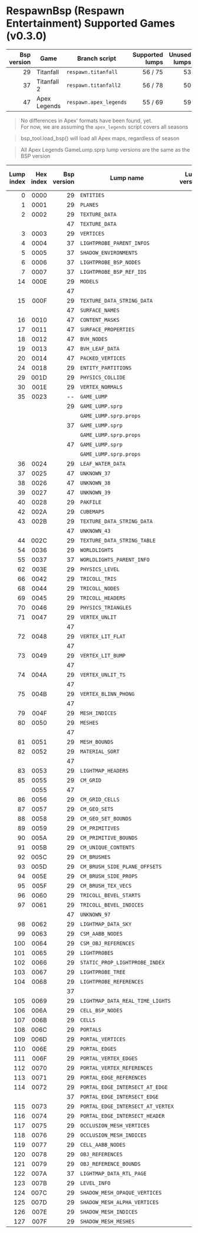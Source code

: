 # RespawnBsp (Respawn Entertainment) Supported Games (v0.3.0)

| Bsp version | Game | Branch script | Supported lumps | Unused lumps |
| ----------: | ---- | ------------- | --------------: | -----------: |
| 29 | Titanfall | `respawn.titanfall` | 56 / 75 | 53 |
| 37 | Titanfall 2 | `respawn.titanfall2` | 56 / 78 | 50 |
| 47 | Apex Legends | `respawn.apex_legends` | 55 / 69 | 59 |

> No differences in Apex' formats have been found, yet.  
> For now, we are assuming the `apex_legends` script covers all seasons  

> bsp_tool.load_bsp() will load all Apex maps, regardless of season  

> All Apex Legends GameLump.sprp lump versions are the same as the BSP version  

| Lump index | Hex index | Bsp version | Lump name | Lump version | LumpClass | % of struct mapped |
| -: | -: | -: | - | -: | - | -:|
|  0 | 0000 | 29 | `ENTITIES` | 0 | [shared.Entities](https://github.com/snake-biscuits/bsp_tool/blob/master/bsp_tool/branches/shared.py#L58) | 100% |
|  1 | 0001 | 29 | `PLANES` | 1 | [respawn.titanfall.Plane](https://github.com/snake-biscuits/bsp_tool/blob/master/bsp_tool/branches/respawn/titanfall.py#L332) | 100% |
|  2 | 0002 | 29 | `TEXTURE_DATA` | 1 | [respawn.titanfall.TextureData](https://github.com/snake-biscuits/bsp_tool/blob/master/bsp_tool/branches/respawn/titanfall.py#L412) | 100% |
|    |      | 47 | `TEXTURE_DATA` | 0 | [respawn.apex_legends.TextureData](https://github.com/snake-biscuits/bsp_tool/blob/master/bsp_tool/branches/respawn/apex_legends.py#L265) | 100% |
|  3 | 0003 | 29 | `VERTICES` | 0 | [id_software.quake.Vertex](https://github.com/snake-biscuits/bsp_tool/blob/master/bsp_tool/branches/id_software/quake.py#L215) | 100% |
|  4 | 0004 | 37 | `LIGHTPROBE_PARENT_INFOS` | 0 | | 0% |
|  5 | 0005 | 37 | `SHADOW_ENVIRONMENTS` | 0 | | 0% |
|  6 | 0006 | 37 | `LIGHTPROBE_BSP_NODES` | 0 | | 0% |
|  7 | 0007 | 37 | `LIGHTPROBE_BSP_REF_IDS` | 0 | | 0% |
| 14 | 000E | 29 | `MODELS` | 0 | [respawn.titanfall.Model](https://github.com/snake-biscuits/bsp_tool/blob/master/bsp_tool/branches/respawn/titanfall.py#L300) | 100% |
|    |      | 47 |          | 0 | [respawn.apex_legends.Model](https://github.com/snake-biscuits/bsp_tool/blob/master/bsp_tool/branches/respawn/apex_legends.py#L245) | 80% |
| 15 | 000F | 29 | `TEXTURE_DATA_STRING_DATA` | 0 | [shared.TextureDataStringData](https://github.com/snake-biscuits/bsp_tool/blob/master/bsp_tool/branches/shared.py#L243) | 100% |
|    |      | 47 | `SURFACE_NAMES` | 0 | [shared.TextureDataStringData](https://github.com/snake-biscuits/bsp_tool/blob/master/bsp_tool/branches/shared.py#L243) | 100% |
| 16 | 0010 | 47 | `CONTENT_MASKS` | 0 | | 0% |
| 17 | 0011 | 47 | `SURFACE_PROPERTIES` | 0 | | 0% |
| 18 | 0012 | 47 | `BVH_NODES` | 0 | | 0% |
| 19 | 0013 | 47 | `BVH_LEAF_DATA` | 0 | | 0% |
| 20 | 0014 | 47 | `PACKED_VERTICES` | 0 | | 0% |
| 24 | 0018 | 29 | `ENTITY_PARTITIONS` | 0 | [respawn.titanfall.EntityPartitions](https://github.com/snake-biscuits/bsp_tool/blob/master/bsp_tool/branches/respawn/titanfall.py#L486) | 100% |
| 29 | 001D | 29 | `PHYSICS_COLLIDE` | 0 | [shared.PhysicsCollide](https://github.com/snake-biscuits/bsp_tool/blob/master/bsp_tool/branches/shared.py#L208) | 100% |
| 30 | 001E | 29 | `VERTEX_NORMALS` | 0 | [id_software.quake.Vertex](https://github.com/snake-biscuits/bsp_tool/blob/master/bsp_tool/branches/id_software/quake.py#L215) | 100% |
| 35 | 0023 | -- | `GAME_LUMP`            |    | [lumps.GameLump](https://github.com/snake-biscuits/bsp_tool/blob/master/bsp_tool/lumps.py#L316)  | ---- |
|    |      | 29 | `GAME_LUMP.sprp`       | 12 | [respawn.titanfall.GameLump_SPRP](https://github.com/snake-biscuits/bsp_tool/blob/master/bsp_tool/branches/respawn/titanfall.py#L511)  |  75% |
|    |      |    | `GAME_LUMP.sprp.props` |    | [respawn.titanfall.StaticPropv12](https://github.com/snake-biscuits/bsp_tool/blob/master/bsp_tool/branches/respawn/titanfall.py#L396)  |  75% |
|    |      | 37 | `GAME_LUMP.sprp`       | 13 | [respawn.titanfall2.GameLump_SPRP](https://github.com/snake-biscuits/bsp_tool/blob/master/bsp_tool/branches/respawn/titanfall2.py#L238) | 100% |
|    |      |    | `GAME_LUMP.sprp.props` |    | [respawn.titanfall2.StaticPropv13](https://github.com/snake-biscuits/bsp_tool/blob/master/bsp_tool/branches/respawn/titanfall2.py#L212) |  75% |
|    |      | 47 | `GAME_LUMP.sprp`       | 47 | [respawn.titanfall2.GameLump_SPRP](https://github.com/snake-biscuits/bsp_tool/blob/master/bsp_tool/branches/respawn/titanfall2.py#L238) | 100% |
|    |      |    | `GAME_LUMP.sprp.props` |    | [respawn.titanfall2.StaticPropv13](https://github.com/snake-biscuits/bsp_tool/blob/master/bsp_tool/branches/respawn/titanfall2.py#L212) |  75% |
| 36 | 0024 | 29 | `LEAF_WATER_DATA` | 0 | [respawn.titanfall.LeafWaterData](https://github.com/snake-biscuits/bsp_tool/blob/master/bsp_tool/branches/respawn/titanfall.py#L241) | 0% |
| 37 | 0025 | 47 | `UNKNOWN_37` | 0 | | 0% |
| 38 | 0026 | 47 | `UNKNOWN_38` | 0 | | 0% |
| 39 | 0027 | 47 | `UNKNOWN_39` | 0 | | 0% |
| 40 | 0028 | 29 | `PAKFILE` | 0 | [shared.PakFile](https://github.com/snake-biscuits/bsp_tool/blob/master/bsp_tool/branches/shared.py#L152) | 100% |
| 42 | 002A | 29 | `CUBEMAPS` | 0 | [respawn.titanfall.Cubemap](https://github.com/snake-biscuits/bsp_tool/blob/master/bsp_tool/branches/respawn/titanfall.py#L224) | 50% |
| 43 | 002B | 29 | `TEXTURE_DATA_STRING_DATA` | 0 | [shared.TextureDataStringData](https://github.com/snake-biscuits/bsp_tool/blob/master/bsp_tool/branches/shared.py#L243) | 100% |
|    |      | 47 | `UNKNOWN_43` | 0 | | 0% |
| 44 | 002C | 29 | `TEXTURE_DATA_STRING_TABLE` | 0 | [shared.UnsignedShorts](https://github.com/snake-biscuits/bsp_tool/blob/master/bsp_tool/branches/shared.py#L53) | 100% |
| 54 | 0036 | 29 | `WORLDLIGHTS` | 0 | | 0% |
| 55 | 0037 | 37 | `WORLDLIGHTS_PARENT_INFO` | 0 | | 0% |
| 62 | 003E | 29 | `PHYSICS_LEVEL` | 0 | | 0% |
| 66 | 0042 | 29 | `TRICOLL_TRIS` | 0 | | 0% |
| 68 | 0044 | 29 | `TRICOLL_NODES` | 0 | | 0% |
| 69 | 0045 | 29 | `TRICOLL_HEADERS` | 0 | | 0% |
| 70 | 0046 | 29 | `PHYSICS_TRIANGLES` | 0 | | 0% |
| 71 | 0047 | 29 | `VERTEX_UNLIT`       | 0 | [respawn.titanfall.VertexUnlit](https://github.com/snake-biscuits/bsp_tool/blob/master/bsp_tool/branches/respawn/titanfall.py#L462) | 75% |
|    |      | 47 |                      | 0 | [respawn.apex_legends.VertexUnlit](https://github.com/snake-biscuits/bsp_tool/blob/master/bsp_tool/branches/respawn/apex_legends.py#L293) | 75% |
| 72 | 0048 | 29 | `VERTEX_LIT_FLAT`    | 1 | [respawn.titanfall.VertexLitFlat](https://github.com/snake-biscuits/bsp_tool/blob/master/bsp_tool/branches/respawn/titanfall.py#L452) | 75% |
|    |      | 47 |                      | 0 | [respawn.apex_legends.VertexLitFlat](https://github.com/snake-biscuits/bsp_tool/blob/master/bsp_tool/branches/respawn/apex_legends.py#L287) | 75% |
| 73 | 0049 | 29 | `VERTEX_LIT_BUMP`    | 1 | [respawn.titanfall.VertexLitBump](https://github.com/snake-biscuits/bsp_tool/blob/master/bsp_tool/branches/respawn/titanfall.py#L440) | 83% |
|    |      | 47 |                      | 0 | [respawn.apex_legends.VertexLitBump](https://github.com/snake-biscuits/bsp_tool/blob/master/bsp_tool/branches/respawn/apex_legends.py#L281) | 80% |
| 74 | 004A | 29 | `VERTEX_UNLIT_TS`    | 0 | [respawn.titanfall.VertexUnlitTS](https://github.com/snake-biscuits/bsp_tool/blob/master/bsp_tool/branches/respawn/titanfall.py#L472) | 75% |
|    |      | 47 |                      | 0 | [respawn.apex_legends.VertexUnlitTS](https://github.com/snake-biscuits/bsp_tool/blob/master/bsp_tool/branches/respawn/apex_legends.py#L299) | 100% |
| 75 | 004B | 29 | `VERTEX_BLINN_PHONG` | 0 | [respawn.titanfall.VertexBlinnPhong](https://github.com/snake-biscuits/bsp_tool/blob/master/bsp_tool/branches/respawn/titanfall.py#L434) | 66% |
|    |      | 47 |                      | 0 | [respawn.apex_legends.VertexBlinnPhong](https://github.com/snake-biscuits/bsp_tool/blob/master/bsp_tool/branches/respawn/apex_legends.py#L275) | 100% |
| 79 | 004F | 29 | `MESH_INDICES` | 0 | [shared.UnsignedShorts](https://github.com/snake-biscuits/bsp_tool/blob/master/bsp_tool/branches/shared.py#L53) | 100% |
| 80 | 0050 | 29 | `MESHES` | 0 | [respawn.titanfall.Mesh](https://github.com/snake-biscuits/bsp_tool/blob/master/bsp_tool/branches/respawn/titanfall.py#L275) | 80% |
|    |      | 47 |          | 0 | [respawn.apex_legends.Mesh](https://github.com/snake-biscuits/bsp_tool/blob/master/bsp_tool/branches/respawn/apex_legends.py#L237) | 80% |
| 81 | 0051 | 29 | `MESH_BOUNDS` | 0 | [respawn.titanfall.MeshBounds](https://github.com/snake-biscuits/bsp_tool/blob/master/bsp_tool/branches/respawn/titanfall.py#L289) | 100% |
| 82 | 0052 | 29 | `MATERIAL_SORT` | 0 | [respawn.titanfall.MaterialSort](https://github.com/snake-biscuits/bsp_tool/blob/master/bsp_tool/branches/respawn/titanfall.py#L266) | 100% |
|    |      | 47 |                 | 0 | [respawn.apex_legends.MaterialSort](https://github.com/snake-biscuits/bsp_tool/blob/master/bsp_tool/branches/respawn/apex_legends.py#L227) | 75% |
| 83 | 0053 | 29 | `LIGHTMAP_HEADERS` | 1 | [respawn.titanfall.LightmapHeader](https://github.com/snake-biscuits/bsp_tool/blob/master/bsp_tool/branches/respawn/titanfall.py#L249) | 100% |
| 85 | 0055 | 29 | `CM_GRID` | 0 | [respawn.titanfall.Grid](https://github.com/snake-biscuits/bsp_tool/blob/master/bsp_tool/branches/respawn/titanfall.py#L233) | 50% |
|    | 0055 | 47 |           | 0 | | 0% |
| 86 | 0056 | 29 | `CM_GRID_CELLS` | 0 | [shared.UnsignedInts](https://github.com/snake-biscuits/bsp_tool/blob/master/bsp_tool/branches/shared.py#L49) | 100% |
| 87 | 0057 | 29 | `CM_GEO_SETS` | 0 | | 0% |
| 88 | 0058 | 29 | `CM_GEO_SET_BOUNDS` | 0 | [respawn.titanfall.Bounds](https://github.com/snake-biscuits/bsp_tool/blob/master/bsp_tool/branches/respawn/titanfall.py#L198) | 0% |
| 89 | 0059 | 29 | `CM_PRIMITIVES` | 0 | [shared.UnsignedInts](https://github.com/snake-biscuits/bsp_tool/blob/master/bsp_tool/branches/shared.py#L49) | 100% |
| 90 | 005A | 29 | `CM_PRIMITIVE_BOUNDS` | 0 | [respawn.titanfall.Bounds](https://github.com/snake-biscuits/bsp_tool/blob/master/bsp_tool/branches/respawn/titanfall.py#L198) | 0% |
| 91 | 005B | 29 | `CM_UNIQUE_CONTENTS` | 0 | [shared.UnsignedInts](https://github.com/snake-biscuits/bsp_tool/blob/master/bsp_tool/branches/shared.py#L49) | 100% |
| 92 | 005C | 29 | `CM_BRUSHES` | 0 | [respawn.titanfall.Brush](https://github.com/snake-biscuits/bsp_tool/blob/master/bsp_tool/branches/respawn/titanfall.py#L205) | 75% |
| 93 | 005D | 29 | `CM_BRUSH_SIDE_PLANE_OFFSETS` | 0 | [shared.UnsignedShorts](https://github.com/snake-biscuits/bsp_tool/blob/master/bsp_tool/branches/shared.py#L53) | 100% |
| 94 | 005E | 29 | `CM_BRUSH_SIDE_PROPS` | 0 | [shared.UnsignedShorts](https://github.com/snake-biscuits/bsp_tool/blob/master/bsp_tool/branches/shared.py#L53) | 100% |
| 95 | 005F | 29 | `CM_BRUSH_TEX_VECS` | 0 | | 0% |
| 96 | 0060 | 29 | `TRICOLL_BEVEL_STARTS` | 0 | [shared.UnsignedShorts](https://github.com/snake-biscuits/bsp_tool/blob/master/bsp_tool/branches/shared.py#L53) | 100% |
| 97 | 0061 | 29 | `TRICOLL_BEVEL_INDICES` | 0 | [shared.UnsignedInts](https://github.com/snake-biscuits/bsp_tool/blob/master/bsp_tool/branches/shared.py#L49) | 100% |
|    |      | 47 | `UNKNOWN_97` | 0 | | 0% |
| 98 | 0062 | 29 | `LIGHTMAP_DATA_SKY` | 0 | | 0% |
| 99 | 0063 | 29 | `CSM_AABB_NODES` | 0 | [respawn.titanfall.Node](https://github.com/snake-biscuits/bsp_tool/blob/master/bsp_tool/branches/respawn/titanfall.py#L311) | 50% |
| 100 | 0064 | 29 | `CSM_OBJ_REFERENCES` | 0 | [shared.UnsignedShorts](https://github.com/snake-biscuits/bsp_tool/blob/master/bsp_tool/branches/shared.py#L53) | 100% |
| 101 | 0065 | 29 | `LIGHTPROBES` | 0 | | 0% |
| 102 | 0066 | 29 | `STATIC_PROP_LIGHTPROBE_INDEX` | 0 | | 0% |
| 103 | 0067 | 29 | `LIGHTPROBE_TREE` | 0 | | 0% |
| 104 | 0068 | 29 | `LIGHTPROBE_REFERENCES` | 0 | [respawn.titanfall.LightProbeRef](https://github.com/snake-biscuits/bsp_tool/blob/master/bsp_tool/branches/respawn/titanfall.py#L258) | 100% |
|     |      | 37 |                   | 0 | | 0% |
| 105 | 0069 | 29 | `LIGHTMAP_DATA_REAL_TIME_LIGHTS` | 0 | | 0% |
| 106 | 006A | 29 | `CELL_BSP_NODES` | 0 | | 0% |
| 107 | 006B | 29 | `CELLS` | 0 | [respawn.titanfall.Cell](https://github.com/snake-biscuits/bsp_tool/blob/master/bsp_tool/branches/respawn/titanfall.py#L215) | 100% |
| 108 | 006C | 29 | `PORTALS` | 0 | [respawn.titanfall.Portal](https://github.com/snake-biscuits/bsp_tool/blob/master/bsp_tool/branches/respawn/titanfall.py#L340) | 50% |
| 109 | 006D | 29 | `PORTAL_VERTICES` | 0 | [id_software.quake.Vertex](https://github.com/snake-biscuits/bsp_tool/blob/master/bsp_tool/branches/id_software/quake.py#L215) | 100% |
| 110 | 006E | 29 | `PORTAL_EDGES` | 0 | [respawn.titanfall.PortalEdge](https://github.com/snake-biscuits/bsp_tool/blob/master/bsp_tool/branches/respawn/titanfall.py#L348) | 100% |
| 111 | 006F | 29 | `PORTAL_VERTEX_EDGES` | 0 | [respawn.titanfall.PortalEdgeIntersect](https://github.com/snake-biscuits/bsp_tool/blob/master/bsp_tool/branches/respawn/titanfall.py#L352) | 0% |
| 112 | 0070 | 29 | `PORTAL_VERTEX_REFERENCES` | 0 | [shared.UnsignedShorts](https://github.com/snake-biscuits/bsp_tool/blob/master/bsp_tool/branches/shared.py#L53) | 100% |
| 113 | 0071 | 29 | `PORTAL_EDGE_REFERENCES` | 0 | [shared.UnsignedShorts](https://github.com/snake-biscuits/bsp_tool/blob/master/bsp_tool/branches/shared.py#L53) | 100% |
| 114 | 0072 | 29 | `PORTAL_EDGE_INTERSECT_AT_EDGE` | 0 | [respawn.titanfall.PortalEdgeIntersect](https://github.com/snake-biscuits/bsp_tool/blob/master/bsp_tool/branches/respawn/titanfall.py#L352) | 0% |
|     |      | 37 | `PORTAL_EDGE_INTERSECT_EDGE` | 0 | | 0% |
| 115 | 0073 | 29 | `PORTAL_EDGE_INTERSECT_AT_VERTEX` | 0 | [respawn.titanfall.PortalEdgeIntersect](https://github.com/snake-biscuits/bsp_tool/blob/master/bsp_tool/branches/respawn/titanfall.py#L352) | 0% |
| 116 | 0074 | 29 | `PORTAL_EDGE_INTERSECT_HEADER` | 0 | [respawn.titanfall.PortalEdgeIntersectHeader](https://github.com/snake-biscuits/bsp_tool/blob/master/bsp_tool/branches/respawn/titanfall.py#L359) | 100% |
| 117 | 0075 | 29 | `OCCLUSION_MESH_VERTICES` | 0 | [id_software.quake.Vertex](https://github.com/snake-biscuits/bsp_tool/blob/master/bsp_tool/branches/id_software/quake.py#L215) | 100% |
| 118 | 0076 | 29 | `OCCLUSION_MESH_INDICES` | 0 | [shared.Shorts](https://github.com/snake-biscuits/bsp_tool/blob/master/bsp_tool/branches/shared.py#L45) | 100% |
| 119 | 0077 | 29 | `CELL_AABB_NODES` | 0 | [respawn.titanfall.Node](https://github.com/snake-biscuits/bsp_tool/blob/master/bsp_tool/branches/respawn/titanfall.py#L311) | 50% |
| 120 | 0078 | 29 | `OBJ_REFERENCES` | 0 | [shared.UnsignedShorts](https://github.com/snake-biscuits/bsp_tool/blob/master/bsp_tool/branches/shared.py#L53) | 100% |
| 121 | 0079 | 29 | `OBJ_REFERENCE_BOUNDS` | 0 | [respawn.titanfall.ObjRefBounds](https://github.com/snake-biscuits/bsp_tool/blob/master/bsp_tool/branches/respawn/titanfall.py#L321) | 100% |
| 122 | 007A | 37 | `LIGHTMAP_DATA_RTL_PAGE` | 0 | | 0% |
| 123 | 007B | 29 | `LEVEL_INFO` | 0 | | 0% |
| 124 | 007C | 29 | `SHADOW_MESH_OPAQUE_VERTICES` | 0 | [id_software.quake.Vertex](https://github.com/snake-biscuits/bsp_tool/blob/master/bsp_tool/branches/id_software/quake.py#L215) | 100% |
| 125 | 007D | 29 | `SHADOW_MESH_ALPHA_VERTICES` | 0 | [respawn.titanfall.ShadowMeshAlphaVertex](https://github.com/snake-biscuits/bsp_tool/blob/master/bsp_tool/branches/respawn/titanfall.py#L376) | 50% |
| 126 | 007E | 29 | `SHADOW_MESH_INDICES` | 0 | [shared.UnsignedShorts](https://github.com/snake-biscuits/bsp_tool/blob/master/bsp_tool/branches/shared.py#L53) | 100% |
| 127 | 007F | 29 | `SHADOW_MESH_MESHES` | 0 | [respawn.titanfall.ShadowMesh](https://github.com/snake-biscuits/bsp_tool/blob/master/bsp_tool/branches/respawn/titanfall.py#L366) | 66% |
